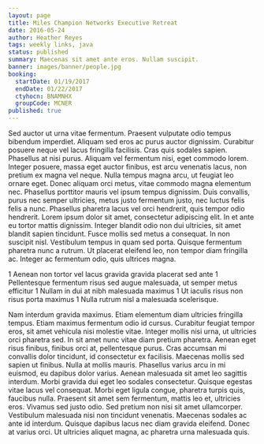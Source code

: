 ```yaml
---
layout: page
title: Miles Champion Networks Executive Retreat
date: 2016-05-24
author: Heather Reyes
tags: weekly links, java
status: published
summary: Maecenas sit amet ante eros. Nullam suscipit.
banner: images/banner/people.jpg
booking:
  startDate: 01/19/2017
  endDate: 01/22/2017
  ctyhocn: BNAMNHX
  groupCode: MCNER
published: true
---
```

Sed auctor ut urna vitae fermentum. Praesent vulputate odio tempus bibendum imperdiet. Aliquam sed eros ac purus auctor dignissim. Curabitur posuere neque vel lacus fringilla facilisis. Cras quis sodales sapien. Phasellus at nisi purus. Aliquam vel fermentum nisi, eget commodo lorem. Integer posuere, massa eget auctor finibus, est arcu venenatis lacus, non pretium ex magna vel neque. Nulla tempus magna arcu, ut feugiat leo ornare eget. Donec aliquam orci metus, vitae commodo magna elementum nec. Phasellus porttitor mauris vel ipsum tempus dignissim.
Duis convallis, purus nec semper ultricies, metus justo fermentum justo, nec luctus felis felis a nunc. Phasellus pharetra lacus vel orci hendrerit, quis tempor odio hendrerit. Lorem ipsum dolor sit amet, consectetur adipiscing elit. In et ante eu tortor mattis dignissim. Integer blandit odio non dui ultricies, sit amet blandit sapien tincidunt. Fusce mollis sed metus a consequat. In non suscipit nisl. Vestibulum tempus in quam sed porta. Quisque fermentum pharetra nunc a rutrum. Ut placerat eleifend leo, non tempor diam fringilla ac. Integer ac fermentum odio, quis ultrices magna.

1 Aenean non tortor vel lacus gravida gravida placerat sed ante
1 Pellentesque fermentum risus sed augue malesuada, ut semper metus efficitur
1 Nullam in dui at nibh malesuada maximus
1 Ut iaculis risus non risus porta maximus
1 Nulla rutrum nisl a malesuada scelerisque.

Nam interdum gravida maximus. Etiam elementum diam ultricies fringilla tempus. Etiam maximus fermentum odio id cursus. Curabitur feugiat tempor eros, sit amet vehicula nisi molestie vitae. Integer mollis nisi urna, ut ultricies orci pharetra sed. In sit amet nunc vitae diam pretium pharetra. Aenean eget risus finibus, finibus orci at, pellentesque purus. Cras accumsan mi convallis dolor tincidunt, id consectetur ex facilisis. Maecenas mollis sed sapien ut finibus. Nulla at mollis mauris. Phasellus varius arcu in mi euismod, eu dapibus dolor varius.
Aenean malesuada sit amet leo sagittis interdum. Morbi gravida dui eget leo sodales consectetur. Quisque egestas vitae lacus vel consequat. Morbi eget ligula congue, pharetra turpis quis, faucibus nulla. Praesent sit amet sem fermentum, mattis leo et, ultricies eros. Vivamus sed justo odio. Sed pretium non nisi sit amet ullamcorper. Vestibulum malesuada nisi non tincidunt venenatis. Maecenas sodales ac ante id interdum. Quisque dapibus lacus nec diam gravida eleifend. Donec at varius orci. Ut ultricies aliquet magna, ac pharetra urna malesuada quis.
